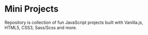 # Mini Projects
Repository is collection of fun JavaScript projects built with Vanilla.js, HTML5, CSS3, Sass/Scss and more.
